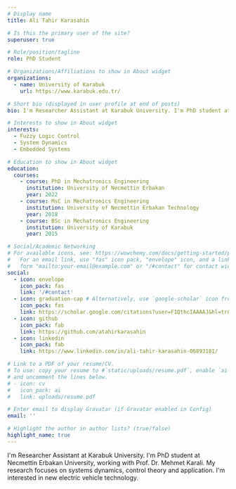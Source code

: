 ```yaml
---
# Display name
title: Ali Tahir Karasahin

# Is this the primary user of the site?
superuser: true

# Role/position/tagline
role: PhD Student

# Organizations/Affiliations to show in About widget
organizations:
  - name: University of Karabuk
    url: https://www.karabuk.edu.tr/

# Short bio (displayed in user profile at end of posts)
bio: I'm Researcher Assistant at Karabuk University. I'm PhD student at Necmettin Erbakan University, working with Prof. Dr. Mehmet Karali. My research focuses on systems dynamics, control theory and application. I'm interested in new electric vehicle technology.

# Interests to show in About widget
interests:
  - Fuzzy Logic Control
  - System Dynamics
  - Embedded Systems

# Education to show in About widget
education:
  courses:
    - course: PhD in Mechatronics Engineering
      institution: University of Necmettin Erbakan
      year: 2022
    - course: MsC in Mechatronics Engineering
      institution: University of Necmettin Erbakan Technology
      year: 2018
    - course: BSc in Mechatronics Engineering
      institution: University of Karabuk
      year: 2015

# Social/Academic Networking
# For available icons, see: https://wowchemy.com/docs/getting-started/page-builder/#icons
#   For an email link, use "fas" icon pack, "envelope" icon, and a link in the
#   form "mailto:your-email@example.com" or "/#contact" for contact widget.
social:
  - icon: envelope
    icon_pack: fas
    link: '/#contact'
  - icon: graduation-cap # Alternatively, use `google-scholar` icon from `ai` icon pack
    icon_pack: fas
    link: https://scholar.google.com/citations?user=F1QthcIAAAAJ&hl=tr&oi=ao
  - icon: github
    icon_pack: fab
    link: https://github.com/atahirkarasahin
  - icon: linkedin
    icon_pack: fab
    link: https://www.linkedin.com/in/ali-tahir-karasahin-06893181/

# Link to a PDF of your resume/CV.
# To use: copy your resume to #`static/uploads/resume.pdf`, enable `ai` icons in #`params.toml`,
# and uncomment the lines below.
# - icon: cv
#   icon_pack: ai
#   link: uploads/resume.pdf

# Enter email to display Gravatar (if Gravatar enabled in Config)
email: ''

# Highlight the author in author lists? (true/false)
highlight_name: true
---
```


I'm Researcher Assistant at Karabuk University. I'm PhD student at Necmettin Erbakan University, working with Prof. Dr. Mehmet Karali. My research focuses on systems dynamics, control theory and application. I'm interested in new electric vehicle technology.

